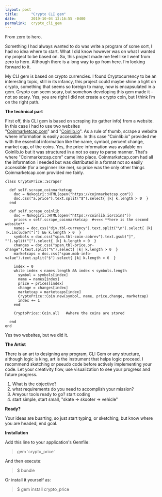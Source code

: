 ```yaml
---
layout: post
title:      "Crypto CLI gem"
date:       2019-10-04 13:16:55 -0400
permalink:  crypto_cli_gem
---
```



From zero to hero.

		 
   Something I had always wanted to do was write a program of some sort, I had no idea where to start. What I did know however was on what I wanted my project to be based on. So, this project made me feel like I went from zero to hero. Although there is a long way to go from here. I’m looking forward to it.

   My CLI gem is based on crypto currencies. I found Cryptocurrency to be an interesting topic, still in its infancy, this project could maybe shine a light on crypto, something that seems so foreign to many, now is encapsulated in a gem. Crypto can seem scary, but somehow developing this gem made it - not so scary. Yes, you are right I did not create a crypto coin, but I think I’m on the right path. 
	 


**The technical part**

   First off, this CLI gem is based on scraping (to gather info) from a website. In this case i had to use two websites     
"[Coinmarketcap.com](http://)" and "[Coinlib.io](http://)".  As a rule of thumb, scrape a website where information is easily accessible. In this case "Coinlib.io" provided me with the essential information like the name, symbol, percent change, market cap, of the coins. Yes, the price information was available on Coinlib.io but it was structured in a not so easy to parse manner. That's where "Coinmarketcap.com" came into place.  Coinmarketcap.com had all the information i needed but was distributed in a format not so easily accessible (for a beginner like me), so price was the only other things Coinmarketcap.com provided me fairly. 


```
class CryptoPrice::Scraper

  def self.scrape_coinmarketcap
    doc = Nokogiri::HTML(open("https://coinmarketcap.com"))
    doc.css("a.price").text.split("$").select{ |k| k.length > 0  }
  end

  def self.scrape_coinlib
    doc = Nokogiri::HTML(open("https://coinlib.io/coins"))
    prices = self.scrape_coinmarketcap  #<<<< **here is the second website**
    names = doc.css("div.tbl-currency").text.split("\n").select{ |k| !k.include?("[") && k.length > 0  }
    symbols = doc.css("span.tbl-coin-abbrev").text.gsub("]", "").split("[").select{ |k| k.length > 0  }
    changes = doc.css("span.tbl-price.pr-change").text.split("%").select{ |k| k.length > 0  }
    marketcaps = doc.css("span.mob-info-value").text.split("$").select{ |k| k.length > 0  }
    
    index = 0
    while index < names.length && index < symbols.length 
      symbol = symbols[index]
      name = names[index]
      price = prices[index]
      change = changes[index]
      marketcap = marketcaps[index]
      CryptoPrice::Coin.new(symbol, name, price,change, marketcap)
      index += 1
    end
		
    CryptoPrice::Coin.all   #where the coins are stored
		
  end 
end 
```

Yes two websites, but we did it. 



**The Artist**

   There is an art to designing any program, CLI Gem or any structure, although logic is king, art is the instrument that helps logic proceed. I recommend sketching or pseudo code before actively implementing your code. Let your creativity flow, use visualization to see your progress and future progress.
	 
1. What is the objective?
2. what requirements do you need to accomplish your mission?
3. Areyour tools ready to go? start coding
4. start simple, start small, "skate -> skooter -> vehicle"


**Ready?**

   Your ideas are busrting, so just start typing, or sketching, but know where you are headed, end goal. 
	 


**Installation**

Add this line to your application's Gemfile:

> gem 'crypto_price'

And then execute:

> $ bundle

Or install it yourself as:

> $ gem install crypto_price

 




